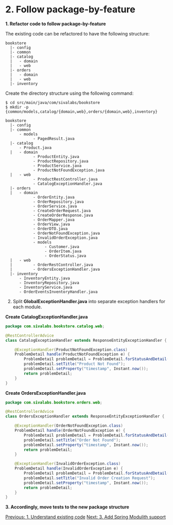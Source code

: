 # 2. Follow package-by-feature

**1. Refactor code to follow package-by-feature**

The existing code can be refactored to have the following structure:

```
bookstore
  |- config
  |- common
  |- catalog
  |   - domain
  |   - web
  |- orders
  |   - domain
  |   - web
  |- inventory
```

Create the directory structure using the following command:

```shell
$ cd src/main/java/com/sivalabs/bookstore
$ mkdir -p {common/models,catalog/{domain,web},orders/{domain,web},inventory}
```


```
bookstore
  |- config
  |- common
      - models
            - PagedResult.java
  |- catalog
      - Product.java
  |   - domain
            - ProductEntity.java
            - ProductRepository.java
            - ProductService.java
            - ProductNotFoundException.java
  |   - web
            - ProductRestController.java
            - CatalogExceptionHandler.java
  |- orders
  |   - domain
            - OrderEntity.java
            - OrderRepository.java
            - OrderService.java
            - CreateOrderRequest.java
            - CreateOrderResponse.java
            - OrderMapper.java
            - OrderView.java
            - OrderDTO.java
            - OrderNotFoundException.java
            - InvalidOrderException.java
            - models
                 - Customer.java
                 - OrderItem.java
                 - OrderStatus.java
  |   - web
  |         - OrderRestController.java
  |         - OrdersExceptionHandler.java
  |- inventory
      - InventoryEntity.java
      - InventoryRepository.java
      - InventoryService.java
      - OrderEventsInventoryHandler.java
```

2. Split **GlobalExceptionHandler.java** into separate exception handlers for each module. 

**Create CatalogExceptionHandler.java**

```java
package com.sivalabs.bookstore.catalog.web;

@RestControllerAdvice
class CatalogExceptionHandler extends ResponseEntityExceptionHandler {

    @ExceptionHandler(ProductNotFoundException.class)
    ProblemDetail handle(ProductNotFoundException e) {
        ProblemDetail problemDetail = ProblemDetail.forStatusAndDetail(HttpStatus.NOT_FOUND, e.getMessage());
        problemDetail.setTitle("Product Not Found");
        problemDetail.setProperty("timestamp", Instant.now());
        return problemDetail;
    }
}
```

**Create OrdersExceptionHandler.java**

```java
package com.sivalabs.bookstore.orders.web;

@RestControllerAdvice
class OrdersExceptionHandler extends ResponseEntityExceptionHandler {

    @ExceptionHandler(OrderNotFoundException.class)
    ProblemDetail handle(OrderNotFoundException e) {
        ProblemDetail problemDetail = ProblemDetail.forStatusAndDetail(HttpStatus.NOT_FOUND, e.getMessage());
        problemDetail.setTitle("Order Not Found");
        problemDetail.setProperty("timestamp", Instant.now());
        return problemDetail;
    }

    @ExceptionHandler(InvalidOrderException.class)
    ProblemDetail handle(InvalidOrderException e) {
        ProblemDetail problemDetail = ProblemDetail.forStatusAndDetail(HttpStatus.BAD_REQUEST, e.getMessage());
        problemDetail.setTitle("Invalid Order Creation Request");
        problemDetail.setProperty("timestamp", Instant.now());
        return problemDetail;
    }
}
```

**3. Accordingly, move tests to the new package structure**

[Previous: 1. Understand existing code](step-1.md) 
[Next: 3. Add Spring Modulith support](step-3.md)
